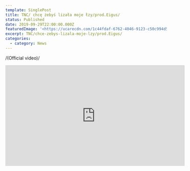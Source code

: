 ```yaml
---
template: SinglePost
title: TNC/ chcę żebyś lizała moje łzy/prod.Eigus/
status: Published
date: 2019-09-29T22:00:00.000Z
featuredImage: '<https://ucarecdn.com/1c44fdaf-6762-4046-9123-c50c994d5847/>'
excerpt: TNC/chce-zebys-lizala-moje-lzy/prod.Eigus/
categories:
  - category: News
---
```

   /(Official video)/

<iframe width="560" height="315" src="https://www.youtube.com/embed/CCYT3zH1ia4" frameborder="0" allow="accelerometer; autoplay; encrypted-media; gyroscope; picture-in-picture" allowfullscreen></iframe>
